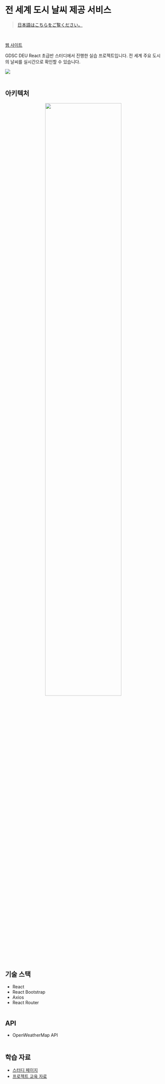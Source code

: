 # 전 세계 도시 날씨 제공 서비스
> <a href="https://github.com/thelight0804/World-weather-React/blob/main/README_ja.md">日本語はこちらをご覧ください。</a>
<br/>

<a href="https://thelight0804.github.io/World-weather-React/">웹 사이트</a>
<p>GDSC DEU React 초급반 스터디에서 진행한 실습 프로젝트입니다. 전 세계 주요 도시의 날씨를 실시간으로 확인할 수 있습니다.</p>

<img src="https://github.com/thelight0804/World-weather-React/assets/69424845/50ae3872-4e5a-4328-86c2-d8bc617116d8">
<br><br>

## 아키텍처
<div align="center">
  <img src="https://github.com/thelight0804/World-weather-React/assets/69424845/49a7d6b2-f0f0-4473-a6a6-88970bf89ead" width="70%" align="center">
</div>
<br><br>

## 기술 스택
- React
- React Bootstrap
- Axios
- React Router
<br><br>

## API
- OpenWeatherMap API
<br><br>

## 학습 자료
- <a href="https://thelight0804.notion.site/GDSC-React-2-85d570f0497e4a0fad0604efda64304e">스터디 페이지</a>
- <a href="https://thelight0804.notion.site/e2fa4b7770864504a136475e98236191">프로젝트 교육 자료</a>
